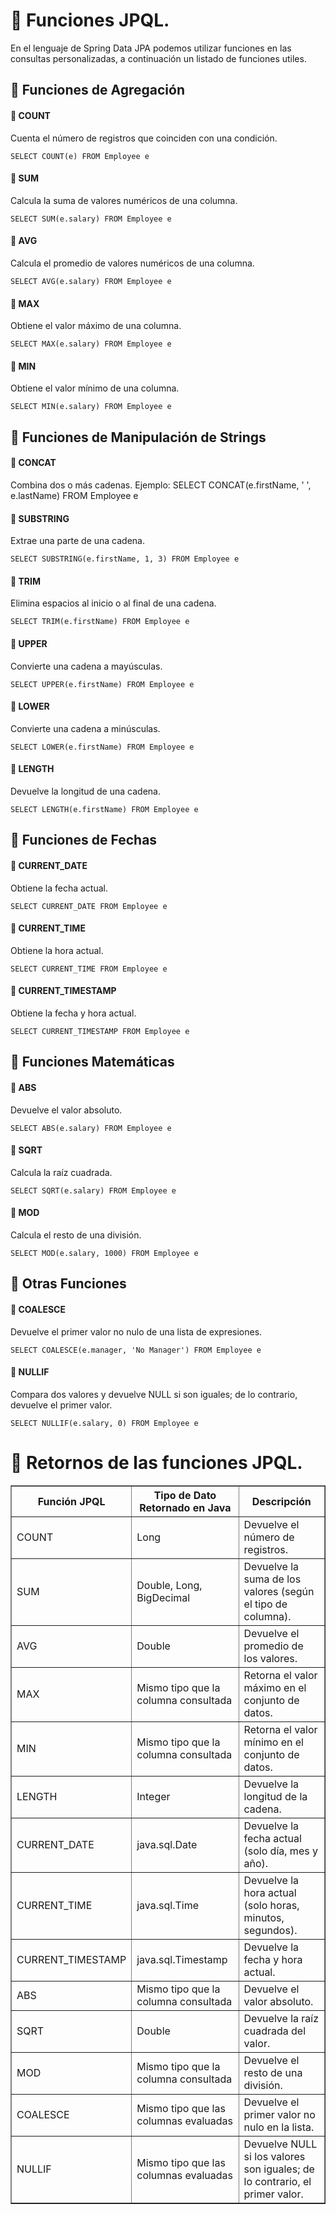 

# 📌 Funciones JPQL.
En el lenguaje de Spring Data JPA podemos utilizar funciones en las consultas personalizadas, a continuación un listado de funciones utiles.

## 📍 Funciones de Agregación

#### 🔸 COUNT
Cuenta el número de registros que coinciden con una condición.
```jpql
SELECT COUNT(e) FROM Employee e
```

#### 🔸 SUM
Calcula la suma de valores numéricos de una columna.
```jpql
SELECT SUM(e.salary) FROM Employee e
```

#### 🔸 AVG
Calcula el promedio de valores numéricos de una columna.
```jpql
SELECT AVG(e.salary) FROM Employee e
```
#### 🔸 MAX
Obtiene el valor máximo de una columna.
```jpql
SELECT MAX(e.salary) FROM Employee e
```
#### 🔸 MIN
Obtiene el valor mínimo de una columna.
```jpql
SELECT MIN(e.salary) FROM Employee e
```


## 📍 Funciones de Manipulación de Strings
#### 🔸 CONCAT
Combina dos o más cadenas.
Ejemplo: SELECT CONCAT(e.firstName, ' ', e.lastName) FROM Employee e

#### 🔸 SUBSTRING
Extrae una parte de una cadena.
```jpql
SELECT SUBSTRING(e.firstName, 1, 3) FROM Employee e
```
#### 🔸 TRIM
Elimina espacios al inicio o al final de una cadena.
```jpql
SELECT TRIM(e.firstName) FROM Employee e
```
#### 🔸 UPPER
Convierte una cadena a mayúsculas.
```jpql
SELECT UPPER(e.firstName) FROM Employee e
```
#### 🔸 LOWER
Convierte una cadena a minúsculas.
```jpql
SELECT LOWER(e.firstName) FROM Employee e
```
#### 🔸 LENGTH
Devuelve la longitud de una cadena.
```jpql
SELECT LENGTH(e.firstName) FROM Employee e
```

## 📍 Funciones de Fechas
#### 🔸 CURRENT_DATE
Obtiene la fecha actual.
```jpql
SELECT CURRENT_DATE FROM Employee e
```
#### 🔸 CURRENT_TIME
Obtiene la hora actual.
```jpql
SELECT CURRENT_TIME FROM Employee e
```
#### 🔸 CURRENT_TIMESTAMP
Obtiene la fecha y hora actual.
```jpql
SELECT CURRENT_TIMESTAMP FROM Employee e
```

## 📍 Funciones Matemáticas
#### 🔸 ABS
Devuelve el valor absoluto.
```jpql
SELECT ABS(e.salary) FROM Employee e
```

#### 🔸 SQRT
Calcula la raíz cuadrada.
```jpql
SELECT SQRT(e.salary) FROM Employee e
```

#### 🔸 MOD
Calcula el resto de una división.
```jpql
SELECT MOD(e.salary, 1000) FROM Employee e
```

## 📍 Otras Funciones
#### 🔸 COALESCE
Devuelve el primer valor no nulo de una lista de expresiones.
```jpql
SELECT COALESCE(e.manager, 'No Manager') FROM Employee e
```

#### 🔸 NULLIF
Compara dos valores y devuelve NULL si son iguales; de lo contrario, devuelve el primer valor.
```jpql
SELECT NULLIF(e.salary, 0) FROM Employee e
```

# 📌 Retornos de  las funciones JPQL.
<table border="1">
    <thead>
        <tr>
            <th>Función JPQL</th>
            <th>Tipo de Dato Retornado en Java</th>
            <th>Descripción</th>
        </tr>
    </thead>
    <tbody>
        <tr>
            <td>COUNT</td>
            <td>Long</td>
            <td>Devuelve el número de registros.</td>
        </tr>
        <tr>
            <td>SUM</td>
            <td>Double, Long, BigDecimal</td>
            <td>Devuelve la suma de los valores (según el tipo de columna).</td>
        </tr>
        <tr>
            <td>AVG</td>
            <td>Double</td>
            <td>Devuelve el promedio de los valores.</td>
        </tr>
        <tr>
            <td>MAX</td>
            <td>Mismo tipo que la columna consultada</td>
            <td>Retorna el valor máximo en el conjunto de datos.</td>
        </tr>
        <tr>
            <td>MIN</td>
            <td>Mismo tipo que la columna consultada</td>
            <td>Retorna el valor mínimo en el conjunto de datos.</td>
        </tr>
        <tr>
            <td>LENGTH</td>
            <td>Integer</td>
            <td>Devuelve la longitud de la cadena.</td>
        </tr>
        <tr>
            <td>CURRENT_DATE</td>
            <td>java.sql.Date</td>
            <td>Devuelve la fecha actual (solo día, mes y año).</td>
        </tr>
        <tr>
            <td>CURRENT_TIME</td>
            <td>java.sql.Time</td>
            <td>Devuelve la hora actual (solo horas, minutos, segundos).</td>
        </tr>
        <tr>
            <td>CURRENT_TIMESTAMP</td>
            <td>java.sql.Timestamp</td>
            <td>Devuelve la fecha y hora actual.</td>
        </tr>
        <tr>
            <td>ABS</td>
            <td>Mismo tipo que la columna consultada</td>
            <td>Devuelve el valor absoluto.</td>
        </tr>
        <tr>
            <td>SQRT</td>
            <td>Double</td>
            <td>Devuelve la raíz cuadrada del valor.</td>
        </tr>
        <tr>
            <td>MOD</td>
            <td>Mismo tipo que la columna consultada</td>
            <td>Devuelve el resto de una división.</td>
        </tr>
        <tr>
            <td>COALESCE</td>
            <td>Mismo tipo que las columnas evaluadas</td>
            <td>Devuelve el primer valor no nulo en la lista.</td>
        </tr>
        <tr>
            <td>NULLIF</td>
            <td>Mismo tipo que las columnas evaluadas</td>
            <td>Devuelve NULL si los valores son iguales; de lo contrario, el primer valor.</td>
        </tr>
    </tbody>
</table>
